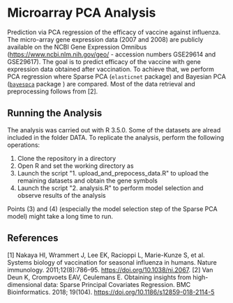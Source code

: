 # Microarray PCA Analysis 

Prediction via PCA regression of the efficacy of vaccine against influenza. The micro-array gene expression data (2007 and 2008) are publicly available on the NCBI Gene Expression Omnibus
(https://www.ncbi.nlm.nih.gov/geo/ - accession numbers GSE29614 and GSE29617). The goal is to predict efficacy of the vaccine with gene expression data obtained after vaccination. 
To achieve that, we perform PCA regression where Sparse PCA (```elasticnet``` package) and Bayesian PCA ([```bayespca```](https://github.com/davidevdt/bayespca) package ) are compared. 
Most of the data retrieval and preprocessing follows from [2]. 

## Running the Analysis 
The analysis was carried out with R 3.5.0. Some of the datasets are alread included in the folder DATA. To replicate the analysis, perform the following operations: 

1. Clone the repository in a directory <DIRECTORY>
2. Open R and set the working directory as <DIRECTORY>
3. Launch the script "1. upload_and_prepocess_data.R" to upload the remaining datasets and obtain the gene symbols
4. Launch the script "2. analysis.R" to perform model selection and observe results of the analysis 

Points (3) and (4) (especially the model selection step of the Sparse PCA model) might take a long time to run. 


## References 
[1] Nakaya HI, Wrammert J, Lee EK, Racioppi L, Marie-Kunze S, et al. Systems biology of vaccination for seasonal influenza in humans. Nature immunology. 2011;12(8):786–95. https://doi.org/10.1038/ni.2067.
[2] Van Deun K, Crompvoets EAV, Ceulemans E. Obtaining insights from high-dimensional data: Sparse Principal Covariates Regression. BMC Bioinformatics. 2018; 19(104). https://doi.org/10.1186/s12859-018-2114-5  
